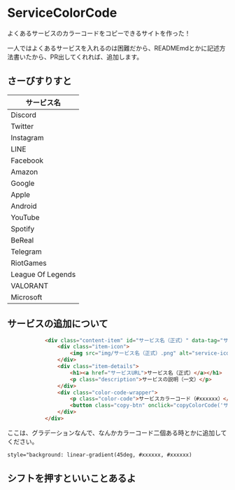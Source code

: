 # ServiceColorCode
よくあるサービスのカラーコードをコピーできるサイトを作った！

一人ではよくあるサービスを入れるのは困難だから、READMEmdとかに記述方法書いたから、PR出してくれれば、追加します。

## さーびすりすと
| サービス名 |
| --- |
|Discord|
|Twitter|
|Instagram|
|LINE|
|Facebook|
|Amazon|
|Google|
|Apple|
|Android|
|YouTube|
|Spotify|
|BeReal|
|Telegram|
|RiotGames|
|League Of Legends|
|VALORANT|
|Microsoft|

## サービスの追加について
```html
            <div class="content-item" id="サービス名（正式）" data-tag="サービス名（小文字）" style="background: linear-gradient(45deg, #xxxxxx, #xxxxxx);">
                <div class="item-icon">
                    <img src="img/サービス名（正式）.png" alt="service-icon">
                </div>
                <div class="item-details">
                    <h1><a href="サービスURL">サービス名（正式）</a></h1>
                    <p class="description">サービスの説明（一文）</p>
                </div>
                <div class="color-code-wrapper">
                    <p class="color-code">サービスカラーコード（#xxxxxx）</p>
                    <button class="copy-btn" onclick="copyColorCode('サービスカラーコード（#xxxxxx）')">カラーコード コピー</button>
                </div>
            </div>
```
ここは、グラデーションなんで、なんかカラーコード二個ある時とかに追加してください。
```html
style="background: linear-gradient(45deg, #xxxxxx, #xxxxxx)
```

## シフトを押すといいことあるよ
